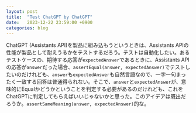 ```yaml
---
layout: post
title:  "Test ChatGPT by ChatGPT"
date:   2023-12-22 23:59:00 +0900
categories: blog
---
```


ChatGPT (Assistants API)を製品に組み込もうというときは、Assistants APIの性能が製品として耐えうるかをテストするだろう。テストは自動化したい。あるテストケースの、期待する応答が`expectedAnswer`であるときに、Assistants APIの応答が`answer`だった場合、`assertEqual(answer, expectedAnswer)`でテストしたいのだけれども、`answer`も`expectedAnswer`も自然言語なので、一字一句まったく一致する回答は普通得られない。そこで、`answer`と`expectedAnswer`が、意味的にEqualかどうかということを判定する必要があるのだけれども、これをChatGPTに判定してもらえばいいじゃないかと思った。このアイデアは既出だろうか。`assertSameMeaning(answer, expectedAnswer)`的な。
 

 
 
